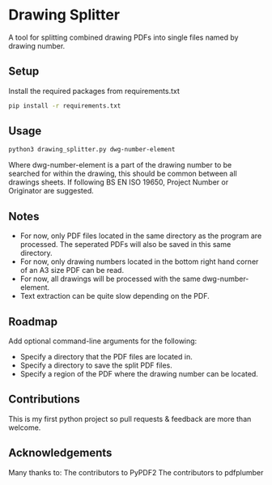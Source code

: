 # Drawing Splitter

A tool for splitting combined drawing PDFs into single files named by drawing number.

## Setup

Install the required packages from requirements.txt

```bash
pip install -r requirements.txt
```

## Usage

```bash
python3 drawing_splitter.py dwg-number-element
```

Where dwg-number-element is a part of the drawing number to be searched for within the drawing, this should be common between all drawings sheets. 
If following BS EN ISO 19650, Project Number or Originator are suggested.

## Notes

- For now, only PDF files located in the same directory as the program are processed. The seperated PDFs will also be saved in this same directory.
- For now, only drawing numbers located in the bottom right hand corner of an A3 size PDF can be read.
- For now, all drawings will be processed with the same dwg-number-element.
- Text extraction can be quite slow depending on the PDF.

## Roadmap

Add optional command-line arguments for the following:
- Specify a directory that the PDF files are located in.
- Specify a directory to save the split PDF files.
- Specify a region of the PDF where the drawing number can be located.

## Contributions

This is my first python project so pull requests & feedback are more than welcome.

## Acknowledgements

Many thanks to:
The contributors to PyPDF2
The contributors to pdfplumber
